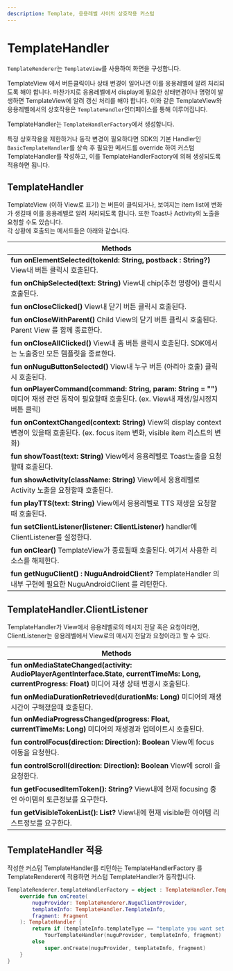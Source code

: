 ```yaml
---
description: Template, 응용레벨 사이의 상호작용 커스텀
---
```


# TemplateHandler

`TemplateRenderer`는 `TemplateView`를 사용하여 화면을 구성합니다.

TemplateView 에서 버튼클릭이나 상태 변경이 일어나면 이를 응용레벨에 알려 처리되도록 해야 합니다. 마찬가지로 응용레벨에서 display에 필요한 상태변경이나 명령이 발생하면 TemplateView에 알려 갱신 처리를 해야 합니다. 이와 같은 TemplateView와 응용레벨에서의 상호작용은 `TemplateHandler`인터페이스를 통해 이루어집니다.

TemplateHandler는 `TemplateHandlerFactory`에서 생성합니다.

특정 상호작용을 제한하거나 동작 변경이 필요하다면 SDK의 기본 Handler인 `BasicTemplateHandler`를 상속 후 필요한 메서드를 override 하여 커스텀 TemplateHandler를 작성하고, 이를 TemplateHandlerFactory에 의해 생성되도록 적용하면 됩니다.

## TemplateHandler

TemplateView (이하 View로 표기) 는 버튼이 클릭되거나, 보여지는 item list에 변화가 생길때 이를 응용레벨로 알려 처리되도록 합니다. 또한 Toast나 Activity의 노출을 요청할 수도 있습니다.\
각 상황에 호출되는 메서드들은 아래와 같습니다.

| Methods                                                                                                                 |
| ----------------------------------------------------------------------------------------------------------------------- |
| **fun onElementSelected(tokenId: String, postback : String?)** View내 버튼 클릭시 호출된다.                                       |
| **fun onChipSelected(text: String)** View내 chip(추천 명령어) 클릭시 호출된다.                                                       |
| **fun onCloseClicked()** View내 닫기 버튼 클릭시 호출된다.                                                                          |
| **fun onCloseWithParent()** Child View의 닫기 버튼 클릭시 호출된다. Parent View 를 함께 종료한다.                                          |
| **fun onCloseAllClicked()** View내 홈 버튼 클릭시 호출된다. SDK에서는 노출중인 모든 템플릿을 종료한다.                                              |
| **fun onNuguButtonSelected()** View내 누구 버튼 (아리아 호출) 클릭시 호출된다.                                                           |
| **fun onPlayerCommand(command: String, param: String = "")** 미디어 재생 관련 동작이 필요할때 호출된다. (ex. View내 재생/일시정지 버튼 클릭)         |
| **fun onContextChanged(context: String)** View의 display context 변경이 있을때 호출된다. (ex. focus item 변화, visible item 리스트의 변화) |
| **fun showToast(text: String)** View에서 응용레벨로 Toast노출을 요청할때 호출된다.                                                        |
| **fun showActivity(className: String)** View에서 응용레벨로 Activity 노출을 요청할때 호출된다.                                            |
| **fun playTTS(text: String)** View에서 응용레벨로 TTS 재생을 요청할때 호출된다.                                                           |
| **fun setClientListener(listener: ClientListener)** handler에 ClientListener를 설정한다.                                      |
| **fun onClear()** TemplateView가 종료될때 호출된다. 여기서 사용한 리소스를 해제한다.                                                           |
| **fun getNuguClient() : NuguAndroidClient?** TemplateHandler 의 내부 구현에 필요한 NuguAndroidClient 를 리턴한다.                     |

## TemplateHandler.ClientListener

TemplateHandler가 View에서 응용레벨로의 메시지 전달 혹은 요청이라면, ClientListener는 응용레벨에서 View로의 메시지 전달과 요청이라고 할 수 있다.

| Methods                                                                                                                                 |
| --------------------------------------------------------------------------------------------------------------------------------------- |
| **fun onMediaStateChanged(activity: AudioPlayerAgentInterface.State, currentTimeMs: Long, currentProgress: Float)** 미디어 재생 상태 변경시 호출된다. |
| **fun onMediaDurationRetrieved(durationMs: Long)** 미디어의 재생시간이 구해졌을때 호출된다.                                                               |
| **fun onMediaProgressChanged(progress: Float, currentTimeMs: Long)** 미디어의 재생경과 업데이트시 호출된다.                                              |
| **fun controlFocus(direction: Direction): Boolean** View에 focus 이동을 요청한다.                                                               |
| **fun controlScroll(direction: Direction): Boolean** View에 scroll 을 요청한다.                                                               |
| **fun getFocusedItemToken(): String?** View내에 현재 focusing 중인 아이템의 토큰정보를 요구한다.                                                           |
| **fun getVisibleTokenList(): List?** View내에 현재 visible한 아이템 리스트정보를 요구한다.                                                                |

## TemplateHandler 적용

작성한 커스텀 TemplateHandler를 리턴하는 TemplateHandlerFactory 를 TemplateRenderer에 적용하면 커스텀 TemplateHandler가 동작합니다.

```kotlin
TemplateRenderer.templateHandlerFactory = object : TemplateHandler.TemplateHandlerFactory() {
    override fun onCreate(
        nuguProvider: TemplateRenderer.NuguClientProvider,
        templateInfo: TemplateHandler.TemplateInfo,
        fragment: Fragment
    ): TemplateHandler {
        return if (templateInfo.templateType == "template you want set your own handler")
            YourTemplateHandler(nuguProvider, templateInfo, fragment)
        else
            super.onCreate(nuguProvider, templateInfo, fragment)
    }
}
```
